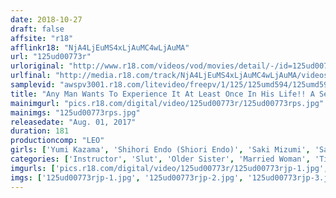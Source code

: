 ```yaml
---
date: 2018-10-27
draft: false
affsite: "r18"
afflinkr18: "NjA4LjEuMS4xLjAuMC4wLjAuMA"
url: "125ud00773r"
urloriginal: "http://www.r18.com/videos/vod/movies/detail/-/id=125ud00773r"
urlfinal: "http://media.r18.com/track/NjA4LjEuMS4xLjAuMC4wLjAuMA/videos/vod/movies/detail/-/id=125ud00773r"
samplevid: "awspv3001.r18.com/litevideo/freepv/1/125/125umd594/125umd594_dmb_w.mp4"
title: "Any Man Wants To Experience It At Least Once In His Life!! A Selection Of The Best Slut Plays Ever!! 6 (Elder Sister Edition) 4"
mainimgurl: "pics.r18.com/digital/video/125ud00773r/125ud00773rps.jpg"
mainimgs: "125ud00773rps.jpg"
releasedate: "Aug. 01, 2017"
duration: 181
productioncomp: "LEO"
girls: ['Yumi Kazama', 'Shihori Endo (Shiori Endo)', 'Saki Mizumi', 'Saryu Usui', 'Asahi Mizuno', 'Miho Tono', 'Mai Uchiyama']
categories: ['Instructor', 'Slut', 'Older Sister', 'Married Woman', 'Titty Fuck', 'Threesome / Foursome', 'Face Sitting', 'Compilation', 'Hi-Def']
imgurls: ['pics.r18.com/digital/video/125ud00773r/125ud00773rjp-1.jpg', 'pics.r18.com/digital/video/125ud00773r/125ud00773rjp-2.jpg', 'pics.r18.com/digital/video/125ud00773r/125ud00773rjp-3.jpg', 'pics.r18.com/digital/video/125ud00773r/125ud00773rjp-4.jpg', 'pics.r18.com/digital/video/125ud00773r/125ud00773rjp-5.jpg', 'pics.r18.com/digital/video/125ud00773r/125ud00773rjp-6.jpg', 'pics.r18.com/digital/video/125ud00773r/125ud00773rjp-7.jpg', 'pics.r18.com/digital/video/125ud00773r/125ud00773rjp-8.jpg', 'pics.r18.com/digital/video/125ud00773r/125ud00773rjp-9.jpg', 'pics.r18.com/digital/video/125ud00773r/125ud00773rjp-10.jpg', 'pics.r18.com/digital/video/125ud00773r/125ud00773rjp-11.jpg', 'pics.r18.com/digital/video/125ud00773r/125ud00773rjp-12.jpg', 'pics.r18.com/digital/video/125ud00773r/125ud00773rjp-13.jpg', 'pics.r18.com/digital/video/125ud00773r/125ud00773rjp-14.jpg', 'pics.r18.com/digital/video/125ud00773r/125ud00773rjp-15.jpg', 'pics.r18.com/digital/video/125ud00773r/125ud00773rjp-16.jpg', 'pics.r18.com/digital/video/125ud00773r/125ud00773rjp-17.jpg', 'pics.r18.com/digital/video/125ud00773r/125ud00773rjp-18.jpg', 'pics.r18.com/digital/video/125ud00773r/125ud00773rjp-19.jpg', 'pics.r18.com/digital/video/125ud00773r/125ud00773rjp-20.jpg']
imgs: ['125ud00773rjp-1.jpg', '125ud00773rjp-2.jpg', '125ud00773rjp-3.jpg', '125ud00773rjp-4.jpg', '125ud00773rjp-5.jpg', '125ud00773rjp-6.jpg', '125ud00773rjp-7.jpg', '125ud00773rjp-8.jpg', '125ud00773rjp-9.jpg', '125ud00773rjp-10.jpg', '125ud00773rjp-11.jpg', '125ud00773rjp-12.jpg', '125ud00773rjp-13.jpg', '125ud00773rjp-14.jpg', '125ud00773rjp-15.jpg', '125ud00773rjp-16.jpg', '125ud00773rjp-17.jpg', '125ud00773rjp-18.jpg', '125ud00773rjp-19.jpg', '125ud00773rjp-20.jpg']
---
```

